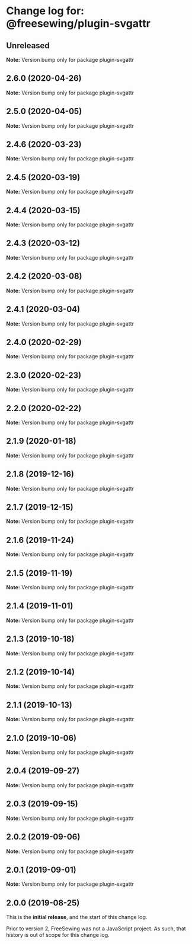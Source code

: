 # Change log for: @freesewing/plugin-svgattr

## Unreleased

**Note:** Version bump only for package plugin-svgattr

## 2.6.0 (2020-04-26)

**Note:** Version bump only for package plugin-svgattr

## 2.5.0 (2020-04-05)

**Note:** Version bump only for package plugin-svgattr

## 2.4.6 (2020-03-23)

**Note:** Version bump only for package plugin-svgattr

## 2.4.5 (2020-03-19)

**Note:** Version bump only for package plugin-svgattr

## 2.4.4 (2020-03-15)

**Note:** Version bump only for package plugin-svgattr

## 2.4.3 (2020-03-12)

**Note:** Version bump only for package plugin-svgattr

## 2.4.2 (2020-03-08)

**Note:** Version bump only for package plugin-svgattr

## 2.4.1 (2020-03-04)

**Note:** Version bump only for package plugin-svgattr

## 2.4.0 (2020-02-29)

**Note:** Version bump only for package plugin-svgattr

## 2.3.0 (2020-02-23)

**Note:** Version bump only for package plugin-svgattr

## 2.2.0 (2020-02-22)

**Note:** Version bump only for package plugin-svgattr

## 2.1.9 (2020-01-18)

**Note:** Version bump only for package plugin-svgattr

## 2.1.8 (2019-12-16)

**Note:** Version bump only for package plugin-svgattr

## 2.1.7 (2019-12-15)

**Note:** Version bump only for package plugin-svgattr

## 2.1.6 (2019-11-24)

**Note:** Version bump only for package plugin-svgattr

## 2.1.5 (2019-11-19)

**Note:** Version bump only for package plugin-svgattr

## 2.1.4 (2019-11-01)

**Note:** Version bump only for package plugin-svgattr

## 2.1.3 (2019-10-18)

**Note:** Version bump only for package plugin-svgattr

## 2.1.2 (2019-10-14)

**Note:** Version bump only for package plugin-svgattr

## 2.1.1 (2019-10-13)

**Note:** Version bump only for package plugin-svgattr

## 2.1.0 (2019-10-06)

**Note:** Version bump only for package plugin-svgattr

## 2.0.4 (2019-09-27)

**Note:** Version bump only for package plugin-svgattr

## 2.0.3 (2019-09-15)

**Note:** Version bump only for package plugin-svgattr

## 2.0.2 (2019-09-06)

**Note:** Version bump only for package plugin-svgattr

## 2.0.1 (2019-09-01)

**Note:** Version bump only for package plugin-svgattr

## 2.0.0 (2019-08-25)

This is the **initial release**, and the start of this change log.

Prior to version 2, FreeSewing was not a JavaScript project.
As such, that history is out of scope for this change log.
